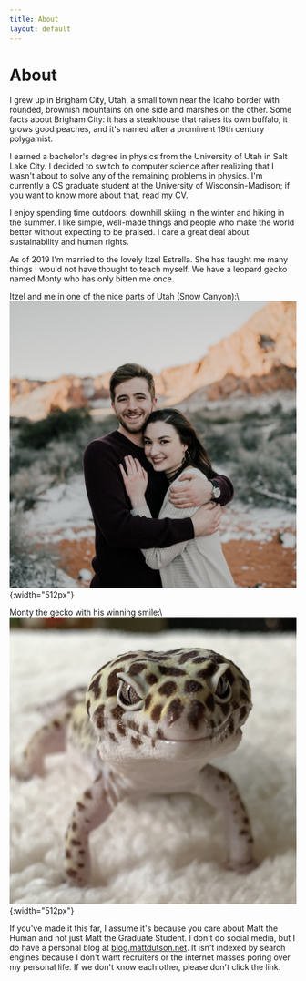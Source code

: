```yaml
---
title: About
layout: default
---
```


# About

I grew up in Brigham City, Utah, a small town near the Idaho border with rounded, brownish mountains on one side and marshes on the other. Some facts about Brigham City: it has a steakhouse that raises its own buffalo, it grows good peaches, and it's named after a prominent 19th century polygamist.

I earned a bachelor's degree in physics from the University of Utah in Salt Lake City. I decided to switch to computer science after realizing that I wasn't about to solve any of the remaining problems in physics. I'm currently a CS graduate student at the University of Wisconsin-Madison; if you want to know more about that, read [my CV](/assets/cv.pdf).

I enjoy spending time outdoors: downhill skiing in the winter and hiking in the summer. I like simple, well-made things and people who make the world better without expecting to be praised. I care a great deal about sustainability and human rights.

As of 2019 I'm married to the lovely Itzel Estrella. She has taught me many things I would not have thought to teach myself. We have a leopard gecko named Monty who has only bitten me once.

Itzel and me in one of the nice parts of Utah (Snow Canyon):\\
![itzel and me](/assets/itzel_and_me.jpg){:width="512px"}

Monty the gecko with his winning smile:\\
![monty](/assets/monty.jpg){:width="512px"}

If you've made it this far, I assume it's because you care about Matt the Human and not just Matt the Graduate Student. I don't do social media, but I do have a personal blog at [blog.mattdutson.net](https://blog.mattdutson.net). It isn't indexed by search engines because I don't want recruiters or the internet masses poring over my personal life. If we don't know each other, please don't click the link.
